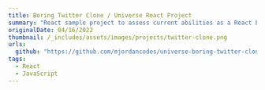 ```yaml
---
title: Boring Twitter Clone / Universe React Project
summary: "React sample project to assess current abilities as a React Engineer for Universe. Originally submitted in July 2021, but re-done in 2022 after working in React for a period of time. In this project, I used a sample backend/ placeholder API, create a boring twitter clone."
originalDate: 04/16/2022
thumbnail: /_includes/assets/images/projects/twitter-clone.png
urls:
  github: "https://github.com/mjordancodes/universe-boring-twitter-clone-v2"
tags:
  - React
  - JavaScript
---
```

